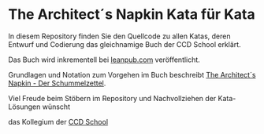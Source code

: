 # The Architect´s Napkin Kata für Kata
In diesem Repository finden Sie den Quellcode zu allen Katas, deren Entwurf und Codierung das gleichnamige Buch der CCD School erklärt.

Das Buch wird inkrementell bei [leanpub.com](https://leanpub.com/thearchitectsnapkin-katafuerkata) veröffentlicht.

Grundlagen und Notation zum Vorgehen im Buch beschreibt [The Architect´s Napkin - Der Schummelzettel](https://leanpub.com/thearchitectsnapkin-derschummelzettel).

Viel Freude beim Stöbern im Repository und Nachvollziehen der Kata-Lösungen wünscht

das Kollegium der [CCD School](http://ccd-school.de/)
